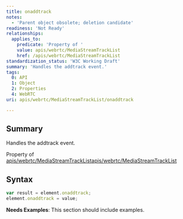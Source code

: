 ```yaml
---
title: onaddtrack
notes:
  - 'Parent object obsolete; deletion candidate'
readiness: 'Not Ready'
relationships:
  applies_to:
    predicate: 'Property of '
    value: apis/webrtc/MediaStreamTrackList
    href: /apis/webrtc/MediaStreamTrackList
standardization_status: 'W3C Working Draft'
summary: 'Handles the addtrack event.'
tags:
  0: API
  1: Object
  2: Properties
  4: WebRTC
uri: apis/webrtc/MediaStreamTrackList/onaddtrack

---
```

## Summary

Handles the addtrack event.

Property of [apis/webrtc/MediaStreamTrackList](/apis/webrtc/MediaStreamTrackList)[apis/webrtc/MediaStreamTrackList](/apis/webrtc/MediaStreamTrackList)

## Syntax

``` js
var result = element.onaddtrack;
element.onaddtrack = value;
```

**Needs Examples**: This section should include examples.

